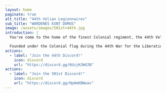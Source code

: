 ```yaml
---
layout: home
paginate: true
alt_title: "44th Velian Legionnaires"
sub_title: "WARDENES EUNT DOMUS"
image: /assets/images/501st+44th.jpg
introduction: |
  You've come to the home of the finest Colonial regiment, the 44th Velian Legionnaires!

  Founded under the Colonial flag during the 44th War for the Liberation of Mesea from the Caoivan Expansion, we are a multidisciplinary group that mines, refines, produces, delivers, and rains ordnance on the Wardens wherever need may be.
actions:
  - label: "Join the 44th Discord!"
    icon: discord
    url: "https://discord.gg/6UzjHJWdJN"
actions:
  - label: "Join the 501st Discord!"
    icon: discord
    url: "https://discord.gg/HpAmKBWwav"
---
```


